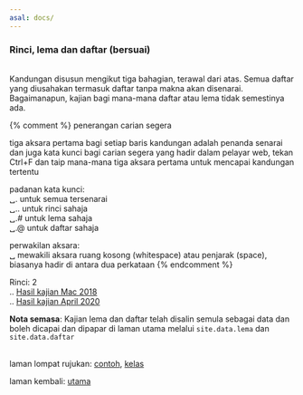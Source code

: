 ```yaml
---
asal: docs/
---
```


### Rinci, lema dan daftar (bersuai)

&nbsp;  
Kandungan disusun mengikut tiga bahagian, terawal dari atas.
Semua daftar yang diusahakan termasuk daftar tanpa makna
akan disenarai. Bagaimanapun, kajian bagi mana-mana daftar
atau lema tidak semestinya ada.

{% comment %}
penerangan carian segera

tiga aksara pertama bagi setiap baris kandungan adalah
penanda senarai dan juga kata kunci bagi carian segera yang
hadir dalam pelayar web, tekan Ctrl+F dan taip mana-mana
tiga aksara pertama untuk mencapai kandungan tertentu

padanan kata kunci:  
&#9251;&#46; untuk semua tersenarai  
&#9251;&#46;&#46; untuk rinci sahaja  
&#9251;&#46;# untuk lema sahaja  
&#9251;&#46;@ untuk daftar sahaja  

perwakilan aksara:  
&#9251; mewakili aksara ruang kosong (whitespace) atau
penjarak (space), biasanya hadir di antara dua perkataan
{% endcomment %}

Rinci: 2  
 .. [Hasil kajian Mac 2018](ura/1803.md)  
 .. [Hasil kajian April 2020](ura/2004.md)  

**Nota semasa**: Kajian lema dan daftar telah disalin semula
sebagai data dan boleh dicapai dan dipapar di laman utama
melalui `site.data.lema` dan `site.data.daftar`

&nbsp;  
laman lompat rujukan: [contoh][1], [kelas][2]

laman kembali: [utama][0]

  [0]: index.md
  [1]: panduan/ruj/contoh.md
  [2]: panduan/ruj/kelas.md
